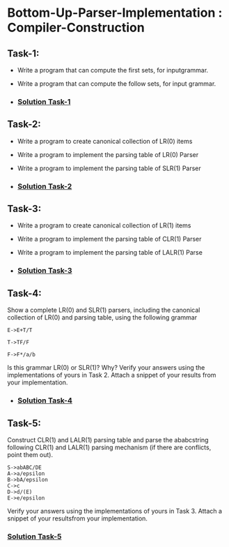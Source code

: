 # Bottom-Up-Parser-Implementation : Compiler-Construction

## Task-1:
- Write a program that can compute the first sets, for inputgrammar.
- Write a program that can compute the follow sets, for input grammar. 

- ### [Solution Task-1](https://github.com/hamzaiftkhar/Bottom-Up-Parser-Implementation-Compiler-Construction/tree/main/Question-1)

## Task-2:
- Write a program to create canonical collection of LR(0) items

- Write a program to implement the parsing table of LR(0) Parser

- Write a program to implement the parsing table of SLR(1) Parser

- ### [Solution Task-2](https://github.com/hamzaiftkhar/Bottom-Up-Parser-Implementation-Compiler-Construction/tree/main/Question-2)

## Task-3:

- Write a program to create canonical collection of LR(1) items

- Write a program to implement the parsing table of CLR(1) Parser

- Write a program to implement the parsing table of LALR(1) Parse

- ### [Solution Task-3](https://github.com/hamzaiftkhar/Bottom-Up-Parser-Implementation-Compiler-Construction/tree/main/Question-3%20(CLR%20and%20LALR))

## Task-4:

Show a complete LR(0) and SLR(1) parsers, including the canonical collection of LR(0) and parsing table, using the following grammar

```
E->E+T/T

T->TF/F

F->F*/a/b
```

Is this grammar LR(0) or SLR(1)? Why?
Verify your answers using the implementations of yours in Task 2. Attach a snippet of your results from your implementation.

- ### [Solution Task-4]()

## Task-5:

Construct CLR(1) and LALR(1) parsing table and parse the ababcstring following CLR(1) and LALR(1) parsing mechanism (if there are conflicts, point them out).

```
S->abABC/DE
A->a/epsilon
B->bA/epsilon
C->c
D->d/(E)
E->e/epsilon
```

Verify  your  answers  using  the  implementations of  yours  in  Task 3.  Attach a  snippet  of your resultsfrom your implementation.

### [Solution Task-5]()